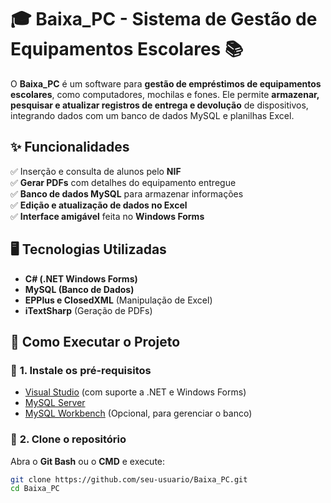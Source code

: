 # 🎓 Baixa_PC - Sistema de Gestão de Equipamentos Escolares 📚

O **Baixa_PC** é um software para **gestão de empréstimos de equipamentos escolares**, como computadores, mochilas e fones. Ele permite **armazenar, pesquisar e atualizar registros de entrega e devolução** de dispositivos, integrando dados com um banco de dados MySQL e planilhas Excel.

## ✨ Funcionalidades

✅ Inserção e consulta de alunos pelo **NIF**  
✅ **Gerar PDFs** com detalhes do equipamento entregue  
✅ **Banco de dados MySQL** para armazenar informações  
✅ **Edição e atualização de dados no Excel**  
✅ **Interface amigável** feita no **Windows Forms**  

## 🖥️ Tecnologias Utilizadas

- **C# (.NET Windows Forms)**
- **MySQL (Banco de Dados)**
- **EPPlus e ClosedXML** (Manipulação de Excel)
- **iTextSharp** (Geração de PDFs)

## 🚀 Como Executar o Projeto

### 🔹 **1. Instale os pré-requisitos**
- [Visual Studio](https://visualstudio.microsoft.com/) (com suporte a .NET e Windows Forms)
- [MySQL Server](https://dev.mysql.com/downloads/mysql/)
- [MySQL Workbench](https://www.mysql.com/products/workbench/) (Opcional, para gerenciar o banco)

### 🔹 **2. Clone o repositório**
Abra o **Git Bash** ou o **CMD** e execute:
```sh
git clone https://github.com/seu-usuario/Baixa_PC.git
cd Baixa_PC
